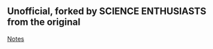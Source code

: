 ## Unofficial, forked by SCIENCE ENTHUSIASTS from the original

[Notes](https://github.com/libbymiller/newcovid/wiki/Notes)
